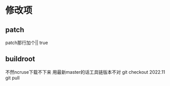 # 修改项
## patch
patch那行加个|| true

## buildroot
不然ncruse下载不下来
用最新master的话工具链版本不对
git checkout 2022.11
git pull
